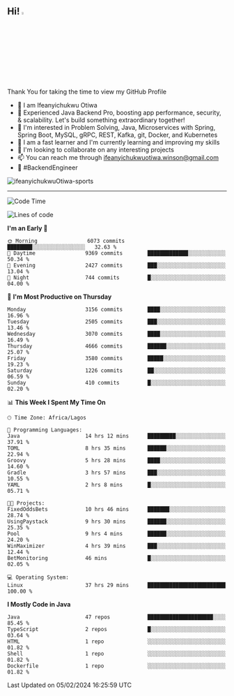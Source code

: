 <!-- BLOG-POST-LIST:START --><!-- BLOG-POST-LIST:END -->

## Hi! <img src="https://media.giphy.com/media/hvRJCLFzcasrR4ia7z/giphy.gif" width="4%"> 

Thank You for taking the time to view my GitHub Profile

- 👋 I am Ifeanyichukwu Otiwa
- 🚀 Experienced Java Backend Pro, boosting app performance, security, & scalability. Let's build something extraordinary together!
- 👀 I'm interested in Problem Solving, Java, Microservices with Spring, Spring Boot, MySQL, gRPC, REST, Kafka, git, Docker, and Kubernetes
- 🌱 I am a fast learner and I'm currently learning and improving my skills
- 💞️ I'm looking to collaborate on any interesting projects
- 📫 You can reach me through ifeanyichukwuotiwa.winson@gmail.com
- 🚀 #BackendEngineer

<p align="left" marginTop="10px"> <img src="https://komarev.com/ghpvc/?username=ifeanyichukwuOtiwa-sports&label=Profile%20views&color=0e75b6&style=for-the-badge" alt="ifeanyichukwuOtiwa-sports" /> </p>

***

<!--START_SECTION:waka-->
![Code Time](http://img.shields.io/badge/Code%20Time-2%2C215%20hrs%2055%20mins-blue)

![Lines of code](https://img.shields.io/badge/From%20Hello%20World%20I%27ve%20Written-5.3%20million%20lines%20of%20code-blue)

**I'm an Early 🐤** 

```text
🌞 Morning                6073 commits        ████████░░░░░░░░░░░░░░░░░   32.63 % 
🌆 Daytime                9369 commits        █████████████░░░░░░░░░░░░   50.34 % 
🌃 Evening                2427 commits        ███░░░░░░░░░░░░░░░░░░░░░░   13.04 % 
🌙 Night                  744 commits         █░░░░░░░░░░░░░░░░░░░░░░░░   04.00 % 
```
📅 **I'm Most Productive on Thursday** 

```text
Monday                   3156 commits        ████░░░░░░░░░░░░░░░░░░░░░   16.96 % 
Tuesday                  2505 commits        ███░░░░░░░░░░░░░░░░░░░░░░   13.46 % 
Wednesday                3070 commits        ████░░░░░░░░░░░░░░░░░░░░░   16.49 % 
Thursday                 4666 commits        ██████░░░░░░░░░░░░░░░░░░░   25.07 % 
Friday                   3580 commits        █████░░░░░░░░░░░░░░░░░░░░   19.23 % 
Saturday                 1226 commits        ██░░░░░░░░░░░░░░░░░░░░░░░   06.59 % 
Sunday                   410 commits         █░░░░░░░░░░░░░░░░░░░░░░░░   02.20 % 
```


📊 **This Week I Spent My Time On** 

```text
🕑︎ Time Zone: Africa/Lagos

💬 Programming Languages: 
Java                     14 hrs 12 mins      █████████░░░░░░░░░░░░░░░░   37.91 % 
TOML                     8 hrs 35 mins       ██████░░░░░░░░░░░░░░░░░░░   22.94 % 
Groovy                   5 hrs 28 mins       ████░░░░░░░░░░░░░░░░░░░░░   14.60 % 
Gradle                   3 hrs 57 mins       ███░░░░░░░░░░░░░░░░░░░░░░   10.55 % 
YAML                     2 hrs 8 mins        █░░░░░░░░░░░░░░░░░░░░░░░░   05.71 % 

🐱‍💻 Projects: 
FixedOddsBets            10 hrs 46 mins      ███████░░░░░░░░░░░░░░░░░░   28.74 % 
UsingPaystack            9 hrs 30 mins       ██████░░░░░░░░░░░░░░░░░░░   25.35 % 
Pool                     9 hrs 4 mins        ██████░░░░░░░░░░░░░░░░░░░   24.20 % 
WinMaximizer             4 hrs 39 mins       ███░░░░░░░░░░░░░░░░░░░░░░   12.44 % 
BetMonitoring            46 mins             █░░░░░░░░░░░░░░░░░░░░░░░░   02.05 % 

💻 Operating System: 
Linux                    37 hrs 29 mins      █████████████████████████   100.00 % 
```

**I Mostly Code in Java** 

```text
Java                     47 repos            █████████████████████░░░░   85.45 % 
TypeScript               2 repos             █░░░░░░░░░░░░░░░░░░░░░░░░   03.64 % 
HTML                     1 repo              ░░░░░░░░░░░░░░░░░░░░░░░░░   01.82 % 
Shell                    1 repo              ░░░░░░░░░░░░░░░░░░░░░░░░░   01.82 % 
Dockerfile               1 repo              ░░░░░░░░░░░░░░░░░░░░░░░░░   01.82 % 
```




 Last Updated on 05/02/2024 16:25:59 UTC
<!--END_SECTION:waka-->

<!--
<p align="center">
![trophy](https://github-profile-trophy.vercel.app/?username=ifeanyichukwuOtiwa-sports&theme=onedark) (https://github.com/ryo-ma/github-profile-trophy)
</p>
-->

<!---
ifeanyi-otiwa/ifeanyi-otiwa is a ✨ special ✨ repository because its `README.md` (this file) appears on your GitHub profile.
You can click the Preview link to take a look at your changes.
--->
